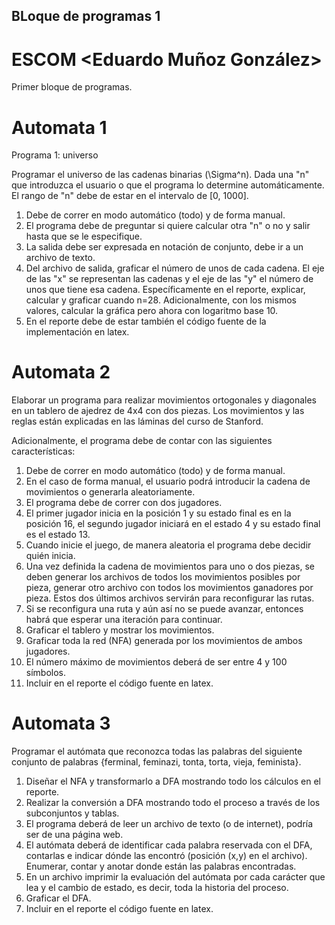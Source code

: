 ## BLoque de programas 1
# ESCOM <Eduardo Muñoz González>


Primer bloque de programas.
# Automata 1
Programa 1: universo

Programar el universo de las cadenas binarias (\Sigma^n). Dada una "n" que introduzca el usuario o que el programa lo determine automáticamente. El rango de "n" debe de estar en el intervalo de [0, 1000].

1. Debe de correr en modo automático (todo) y de forma manual.
2. El programa debe de preguntar si quiere calcular otra "n" o no y salir hasta que se le especifique.
3. La salida debe ser expresada en notación de conjunto, debe ir a un archivo de texto.
4. Del archivo de salida, graficar el número de unos de cada cadena. El eje de las "x" se representan las cadenas y el eje de las "y" el número de unos que tiene esa cadena. Específicamente en el reporte, explicar, calcular y graficar cuando n=28. Adicionalmente, con los mismos valores, calcular la gráfica pero ahora con logaritmo base 10.
5. En el reporte debe de estar también el código fuente de la implementación en latex.

# Automata 2
Elaborar un programa para realizar movimientos ortogonales y diagonales en un tablero de ajedrez de 4x4 con dos piezas. Los movimientos y las reglas están explicadas en las láminas del curso de Stanford.

Adicionalmente, el programa debe de contar con las siguientes características:

1. Debe de correr en modo automático (todo) y de forma manual.
2. En el caso de forma manual, el usuario podrá introducir la cadena de movimientos o generarla aleatoriamente.
3. El programa debe de correr con dos jugadores.
4. El primer jugador inicia en la posición 1 y su estado final es en la posición 16, el segundo jugador iniciará en el estado 4 y su estado final es el estado 13.
5. Cuando inicie el juego, de manera aleatoria el programa debe decidir quién inicia.
6. Una vez definida la cadena de movimientos para uno o dos piezas, se deben generar los archivos de todos los movimientos posibles por pieza, generar otro archivo con todos los movimientos ganadores por pieza. Estos dos últimos archivos servirán para reconfigurar las rutas.
7. Si se reconfigura una ruta y aún así no se puede avanzar, entonces habrá que esperar una iteración para continuar.
8. Graficar el tablero y mostrar los movimientos.
9. Graficar toda la red (NFA) generada por los movimientos de ambos jugadores.
10. El número máximo de movimientos deberá de ser entre 4 y 100 símbolos.
11. Incluir en el reporte el código fuente en latex.

# Automata 3
Programar el autómata que reconozca todas las palabras del siguiente conjunto de palabras {ferminal, feminazi, tonta, torta, vieja, feminista}.

1. Diseñar el NFA y transformarlo a DFA mostrando todo los cálculos en el reporte.
2. Realizar la conversión a DFA mostrando todo el proceso a través de los subconjuntos y tablas.
3. El programa deberá de leer un archivo de texto (o de internet), podría ser de una página web.
4. El autómata deberá de identificar cada palabra reservada con el DFA, contarlas e indicar dónde las encontró (posición (x,y) en el archivo). Enumerar, contar y anotar donde están las palabras encontradas.
5. En un archivo imprimir la evaluación del autómata por cada carácter que lea y el cambio de estado, es decir, toda la historia del proceso.
7. Graficar el DFA.
8. Incluir en el reporte el código fuente en latex.